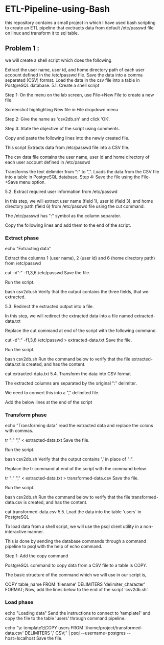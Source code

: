 # ETL-Pipeline-using-Bash
this repository contains a small project in which I have used bash scripting to create an ETL pipeline that exctracts data from default /etc/passwd file on linux and transform it to sql table.

## Problem 1 :
we will create a shell script which does the following.

Extract the user name, user id, and home directory path of each user account defined in the /etc/passwd file.
Save the data into a comma separated (CSV) format.
Load the data in the csv file into a table in PostgreSQL database.
5.1. Create a shell script

Step 1: On the menu on the lab screen, use File->New File to create a new file.

Screenshot highlighting New file in File dropdown menu

Step 2: Give the name as 'csv2db.sh' and click 'OK'.



Step 3: State the objective of the script using comments.

Copy and paste the following lines into the newly created file.

This script Extracts data from /etc/passwd file into a CSV file.

The csv data file contains the user name, user id and  home directory of each user account defined in /etc/passwd

Transforms the text delimiter from ":" to ",". Loads the data from the CSV file into a table in PostgreSQL database.
Step 4: Save the file using the File->Save menu option.

5.2. Extract required user information from /etc/passwd

In this step, we will extract user name (field 1), user id (field 3), and home directory path (field 6) from /etc/passwd file using the cut command.

The /etc/passwd has ":" symbol as the column separator.

Copy the following lines and add them to the end of the script.

### Extract phase

echo "Extracting data"

Extract the columns 1 (user name), 2 (user id) and  6 (home directory path) from /etc/passwd

cut -d":" -f1,3,6 /etc/passwd 
Save the file.

Run the script.

bash csv2db.sh
Verify that the output contains the three fields, that we extracted.

5.3. Redirect the extracted output into a file.

In this step, we will redirect the extracted data into a file named extracted-data.txt

Replace the cut command at end of the script with the following command.

cut -d":" -f1,3,6 /etc/passwd > extracted-data.txt
Save the file.

Run the script.

bash csv2db.sh
Run the command below to verify that the file extracted-data.txt is created, and has the content.

cat extracted-data.txt
5.4. Transform the data into CSV format

The extracted columns are separated by the original ":" delimiter.

We need to convert this into a "," delimited file.

Add the below lines at the end of the script

### Transform phase
echo "Transforming data" read the extracted data and replace the colons with commas.

tr ":" "," < extracted-data.txt
Save the file.

Run the script.

bash csv2db.sh
Verify that the output contains ',' in place of ":".

Replace the tr command at end of the script with the command below.

tr ":" "," < extracted-data.txt > transformed-data.csv
Save the file.

Run the script.

bash csv2db.sh
Run the command below to verify that the file transformed-data.csv is created, and has the content.

cat transformed-data.csv
5.5. Load the data into the table 'users' in PostgreSQL

To load data from a shell script, we will use the psql client utility in a non-interactive manner.

This is done by sending the database commands through a command pipeline to psql with the help of echo command.

Step 1: Add the copy command

PostgreSQL command to copy data from a CSV file to a table is COPY.

The basic structure of the command which we will use in our script is,

COPY table_name FROM 'filename' DELIMITERS 'delimiter_character' FORMAT;
Now, add the lines below to the end of the script 'csv2db.sh'.

### Load phase
echo "Loading data" Send the instructions to connect to 'template1' and copy the file to the table 'users' through command pipeline.

echo "\c template1;\COPY users  FROM '/home/project/transformed-data.csv' DELIMITERS ',' CSV;" | psql --username=postgres --host=localhost
Save the file.
